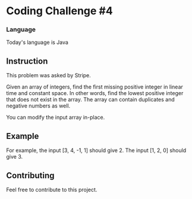 # Coding Challenge #4

### Language
Today's language is Java

## Instruction
This problem was asked by Stripe.

Given an array of integers, find the first missing positive integer in linear time and constant space. In other words, find the lowest positive integer that does not exist in the array. The array can contain duplicates and negative numbers as well.

You can modify the input array in-place.

## Example
For example, the input [3, 4, -1, 1] should give 2. The input [1, 2, 0] should give 3.

## Contributing
Feel free to contribute to this project.